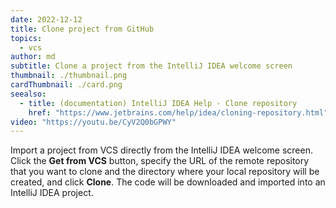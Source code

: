 ```yaml
---
date: 2022-12-12
title: Clone project from GitHub
topics:
  - vcs
author: md
subtitle: Clone a project from the IntelliJ IDEA welcome screen
thumbnail: ./thumbnail.png
cardThumbnail: ./card.png
seealso:
  - title: (documentation) IntelliJ IDEA Help - Clone repository
    href: "https://www.jetbrains.com/help/idea/cloning-repository.html"
video: "https://youtu.be/CyV2Q0bGPWY"
---
```


Import a project from VCS directly from the IntelliJ IDEA welcome screen. Click the **Get from VCS** button, specify the URL of the remote repository that you want to clone and the directory where your local repository will be created, and click **Clone**. The code will be downloaded and imported into an IntelliJ IDEA project.
